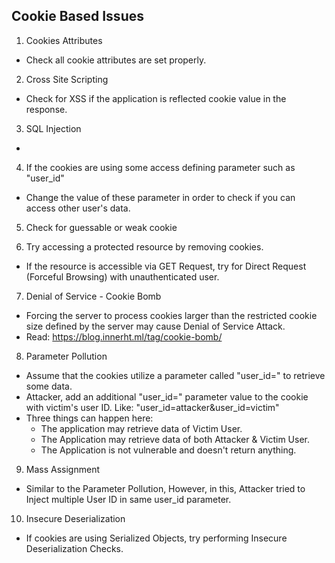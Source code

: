 ## Cookie Based Issues

1. Cookies Attributes </br>
  * Check all cookie attributes are set properly.
  
2. Cross Site Scripting
  * Check for XSS if the application is reflected cookie value in the response.
  
3. SQL Injection
  * 
4.  If the cookies are using some access defining parameter such as "user_id"
  * Change the value of these parameter in order to check if you can access other user's data.
  
5. Check for guessable or weak cookie

6.  Try accessing a protected resource by removing cookies.
  * If the resource is accessible via GET Request, try for Direct Request (Forceful Browsing) with unauthenticated user.
  
7. Denial of Service - Cookie Bomb
  * Forcing the server to process cookies larger than the restricted cookie size defined by the server may cause Denial of Service Attack.
  * Read: https://blog.innerht.ml/tag/cookie-bomb/
  
8. Parameter Pollution
  * Assume that the cookies utilize a parameter called "user_id=" to retrieve some data.
  * Attacker, add an additional "user_id=" parameter value to the cookie with victim's user ID. Like: "user_id=attacker&user_id=victim" 
  * Three things can happen here:
    - The application may retrieve data of Victim User. 
    - The Application may retrieve data of both Attacker & Victim User.
    - The Application is not vulnerable and doesn't return anything.

9. Mass Assignment 
  * Similar to the Parameter Pollution, However, in this, Attacker tried to Inject multiple User ID in same user_id parameter.

10. Insecure Deserialization
   * If cookies are using Serialized Objects, try performing Insecure Deserialization Checks.
  

